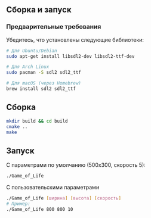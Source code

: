 ## Сборка и запуск

### Предварительные требования
Убедитесь, что установлены следующие библиотеки:

```bash
# Для Ubuntu/Debian
sudo apt-get install libsdl2-dev libsdl2-ttf-dev

# Для Arch Linux
sudo pacman -S sdl2 sdl2_ttf

# Для macOS (через Homebrew)
brew install sdl2 sdl2_ttf
```

## Сборка

```bash
mkdir build && cd build
cmake ..
make
```

## Запуск

С параметрами по умолчанию (500x300, скорость 5): 

```bash
./Game_of_Life
```
С пользовательскими параметрами
```bash
./Game_of_Life [ширина] [высота] [скорость]
# Пример:
./Game_of_Life 800 800 10
```
